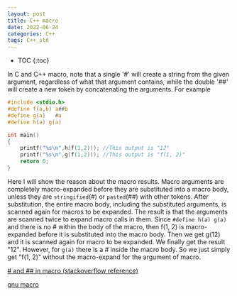 ```yaml
---
layout: post
title: C++ macro
date: 2022-06-24
categories: C++
tags: C++_std
---
```


* TOC
{:toc}

In C and C++ macro, note that a single '#' will create a string from the given argument, regardless of what that argument contains, while the double '##' will create a new token by concatenating the arguments. For example

```c
#include <stdio.h>
#define f(a,b) a##b
#define g(a)   #a
#define h(a) g(a)

int main()
{
    printf("%s\n",h(f(1,2))); //This output is "12"
    printf("%s\n",g(f(1,2))); //This output is "f(1, 2)"
    return 0;
}
```

Here I will show the reason about the macro results. Macro arguments are completely macro-expanded before they are substituted into a macro body, unless they are `stringified`(#) or `pasted`(##) with other tokens. After substitution, the entire macro body, including the substituted arguments, is scanned again for macros to be expanded. The result is that the arguments are scanned twice to expand macro calls in them. Since `#define h(a) g(a)` and there is no # within the body of the macro, then f(1, 2) is macro-expanded before it is substituted into the macro body. Then we get g(12) and it is scanned again for macro to be expanded. We finally get the result "12". However, for `g(a)` there is a # inside the macro body. So we just simply get "f(1, 2)" without the macro-expand for the argument of macro.

[# and ## in macro (stackoverflow reference)](https://stackoverflow.com/questions/4364971/and-in-macros)

[gnu macro](https://gcc.gnu.org/onlinedocs/gcc-3.0.1/cpp_3.html#SEC17)
